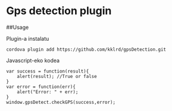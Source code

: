 Gps detection plugin
====================

##Usage


Plugin-a instalatu

```
cordova plugin add https://github.com/kklrd/gpsDetection.git
```

Javascript-eko kodea

```
var success = function(result){
    alert(result); //True or false
}
var error = function(err){
    alert("Error: " + err);
}
window.gpsDetect.checkGPS(success,error);
```